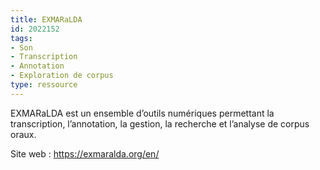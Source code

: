 ```yaml
---
title: EXMARaLDA
id: 2022152
tags:
- Son
- Transcription
- Annotation
- Exploration de corpus
type: ressource
---
```


EXMARaLDA est un ensemble d’outils numériques permettant la transcription, l’annotation, la gestion, la recherche et l’analyse de corpus oraux.

Site web : <https://exmaralda.org/en/>

